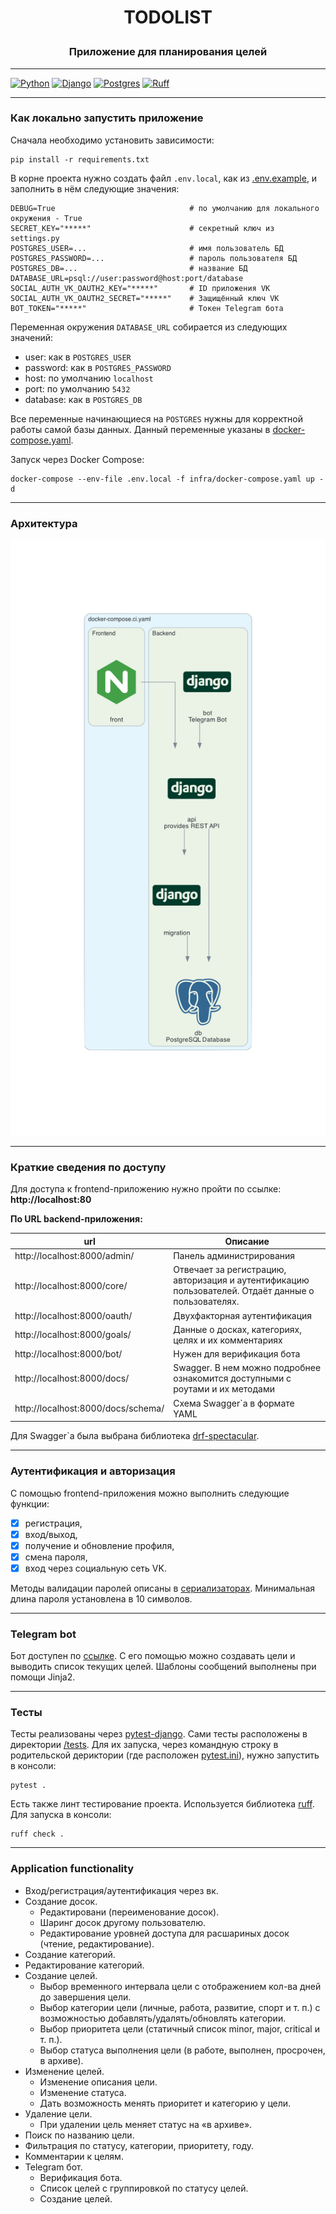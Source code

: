 # <p align="center">TODOLIST</p>
### <p align="center">Приложение для планирования целей</p>

---
[![Python](https://img.shields.io/badge/python-v3.9-orange)](https://www.python.org/downloads/release/python-394/)
[![Django](https://img.shields.io/badge/django-v4.0.1-green)](https://docs.djangoproject.com/en/4.2/releases/4.0.1/)
[![Postgres](https://img.shields.io/badge/postgres-v12.4-blue)](https://www.postgresql.org/docs/12/release-12-4.html)
[![Ruff](https://img.shields.io/endpoint?url=https://raw.githubusercontent.com/charliermarsh/ruff/main/assets/badge/v2.json)](https://github.com/astral-sh/ruff)
___
### Как локально запустить приложение

Сначала необходимо установить зависимости:
```shell
pip install -r requirements.txt
```
В корне проекта нужно создать файл `.env.local`, как из [.env.example](.env.example), и заполнить в нём следующие значения:
```
DEBUG=True                              # по умолчанию для локального окружения - True
SECRET_KEY="*****"                      # секретный ключ из settings.py
POSTGRES_USER=...                       # имя пользователь БД
POSTGRES_PASSWORD=...                   # пароль пользователя БД
POSTGRES_DB=...                         # название БД 
DATABASE_URL=psql://user:password@host:port/database
SOCIAL_AUTH_VK_OAUTH2_KEY="*****"       # ID приложения VK
SOCIAL_AUTH_VK_OAUTH2_SECRET="*****"    # Защищённый ключ VK
BOT_TOKEN="*****"                       # Токен Telegram бота
```
Переменная окружения `DATABASE_URL` собирается из следующих значений:
* user: как в `POSTGRES_USER`
* password: как в `POSTGRES_PASSWORD`
* host: по умолчанию `localhost`
* port: по умолчанию `5432`
* database: как в `POSTGRES_DB`

Все переменные начинающиеся на `POSTGRES` нужны для корректной работы самой базы данных. Данный переменные указаны в [docker-compose.yaml](./infra/docker-compose.yaml).

Запуск через Docker Compose:
```shell
docker-compose --env-file .env.local -f infra/docker-compose.yaml up -d
```
___
### Архитектура

![docker-compose](./infra/docker-compose.png "Docker compose file")

___
### Краткие сведения по доступу
Для доступа к frontend-приложению нужно пройти по ссылке:  
**http://localhost:80**

**По URL backend-приложения:**

| url                                | Описание                                                                                            |
|------------------------------------|-----------------------------------------------------------------------------------------------------|
| http://localhost:8000/admin/       | Панель администрирования                                                                            |
| http://localhost:8000/core/        | Отвечает за регистрацию, авторизация и аутентификацию пользователей. Отдаёт данные о пользователях. |
| http://localhost:8000/oauth/       | Двухфакторная аутентификация                                                                        |
| http://localhost:8000/goals/       | Данные о досках, категориях, целях и их комментариях                                                |
| http://localhost:8000/bot/         | Нужен для верификация бота                                                                          |
| http://localhost:8000/docs/        | Swagger. В нем можно подробнее ознакомится доступными с роутами и их методами                       |
| http://localhost:8000/docs/schema/ | Схема Swagger`а в формате YAML                                                                      |

Для Swagger`а была выбрана библиотека [drf-spectacular](https://drf-spectacular.readthedocs.io/en/latest/).
___
### Аутентификация и авторизация
С помощью frontend-приложения можно выполнить следующие функции:
- [x] регистрация,
- [x] вход/выход,
- [x] получение и обновление профиля,
- [x] смена пароля,
- [x] вход через социальную сеть VK.

Методы валидации паролей описаны в [сериализаторах](./todolist/core/serializers.py). 
Минимальная длина пароля установлена в 10 символов. 
___
### Telegram bot
Бот доступен по [ссылке](https://t.me/dlbzh_todolist_bot).
С его помощью можно создавать цели и выводить список текущих целей. 
Шаблоны сообщений выполнены при помощи Jinja2.
___
### Тесты
Тесты реализованы через [pytest-django](https://pytest-django.readthedocs.io/en/latest/). 
Сами тесты расположены в директории [/tests](./tests). Для их запуска, через командную строку в родительской дериктории (где расположен [pytest.ini](./pytest.ini)),
нужно запустить в консоли:
```shell
pytest .
```
Есть также линт тестирование проекта. Используется библиотека [ruff](https://github.com/astral-sh/ruff.git). Для запуска в консоли:
```shell
ruff check .
```
___
### Application functionality
* Вход/регистрация/аутентификация через вк.
* Создание досок.
   * Редактировани (переименование досок).
   * Шаринг досок другому пользователю.
   * Редактирование уровней доcтупа для расшариных досок (чтение, редактирование).
* Создание категорий.
* Редактирование категорий.
* Создание целей.
   * Выбор временного интервала цели с отображением кол-ва дней до завершения цели.
   * Выбор категории цели (личные, работа, развитие, спорт и т. п.) с возможностью добавлять/удалять/обновлять категории.
   * Выбор приоритета цели (статичный список minor, major, critical и т. п.).
   * Выбор статуса выполнения цели (в работе, выполнен, просрочен, в архиве). 
* Изменение целей.
   * Изменение описания цели.
   * Изменение статуса.
   * Дать возможность менять приоритет и категорию у цели.
* Удаление цели.
   * При удалении цель меняет статус на «в архиве».
* Поиск по названию цели.
* Фильтрация по статусу, категории, приоритету, году. 
* Комментарии к целям.
* Telegram бот.
   * Верификация бота.
   * Список целей с группировкой по статусу целей.
   * Создание целей.
